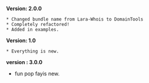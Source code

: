 **Version: 2.0.0**

    * Changed bundle name from Lara-Whois to DomainTools
    * Completely refactored!
    * Added in examples.

**Version: 1.0**

    * Everything is new.

**version : 3.0.0**
   * fun pop fayis new.
